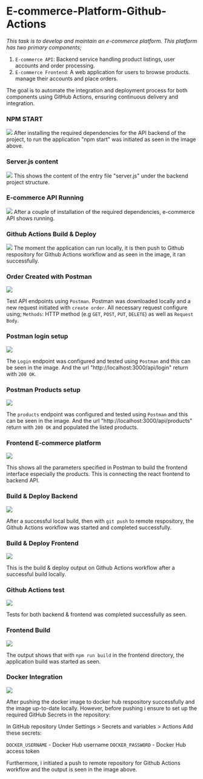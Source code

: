 # E-commerce-Platform-Github-Actions

_This task is to develop and maintain an e-commerce platform. This platform has two primary components;_

1. `E-commerce API`: Backend service handling product listings, user accounts and order processing.
2. `E-commerce Frontend`: A web application for users to browse products. manage their accounts and place orders.

The goal is to automate the integration and deployment process for both components using GitHub Actions, ensuring continuous delivery and integration.

### NPM START
![](./img/1.%20Api-running-locally.png)
After installing the required dependencies for the API backend of the project, to run the application "npm start" was initiated as seen in the image above.

### Server.js content
![](./img/2.%20server-js-content.png)
This shows the content of the entry file "server.js" under the backend project structure.

### E-commerce API Running
![](./img/3.%20E-commerce-API-running.png)
After a couple of installation of the required dependencies, e-commerce API shows running.

### Github Actions Build & Deploy
![](./img/4.%20github-actions-completed-job.png)
The moment the application can run locally, it is then push to Github respository for Github Actions workflow and as seen in the image, it ran successfully.

### Order Created with Postman
![](./img/5.%20order-created-successfully.png)

Test API endpoints using `Postman`. Postman was downloaded locally and a new request initiated with `create order`. All necessary request configure using;
`Methods`: HTTP method (e.g `GET`, `POST`, `PUT`, `DELETE`) as well as `Request Body`.

### Postman login setup
![](./img/6.%20login-completed.png)

The `Login` endpoint was configured and tested using `Postman` and this can be seen in the image. And the url "http://localhost:3000/api/login" return with `200 OK`.

### Postman Products setup
![](./img/7.%20products-get.png)

The `products` endpoint was configured and tested using `Postman` and this can be seen in the image. And the url "http://localhost:3000/api/products" return with `200 OK` and populated the listed products.


### Frontend E-commerce platform
![](./img/8.frontend-login-okay.png)

This shows all the parameters specified in Postman to build the frontend interface especially the products. This is connecting the react frontend to backend API.

### Build & Deploy Backend
![](./img/9.%20frontend-github-actions.png)

After a successful local build, then with `git push` to remote respository, the Github Actions workflow was started and completed successfully.

### Build & Deploy Frontend
![](./img/10.%20build-&-deploy-frontend.png)

This is the build & deploy output on Github Actions workflow after a successful build locally.

### Github Actions test
![](./img/11.%20npm-test-completed.png)

Tests for both backend & frontend was completed successfully as seen.

### Frontend Build
![](./img/12.%20frontend-build-outcome.png)

The output shows that with `npm run build` in the frontend directory, the application build was started as seen.

### Docker Integration
![](./img/13.%20docker-integration.png)

After pushing the docker image to docker hub respository successfully and the image up-to-date locally. 
However, before pushing i ensure to set up the required GitHub Secrets in the repository:

In GitHub repository
Under Settings > Secrets and variables > Actions
Add these secrets:

`DOCKER_USERNAME` - Docker Hub username
`DOCKER_PASSWORD` - Docker Hub access token

Furthermore, i initiated a push to remote repository for Github Actions workflow and the output is seen in the image above.